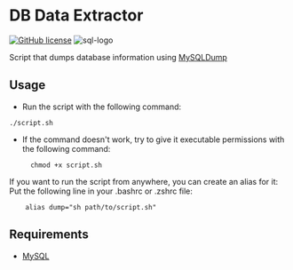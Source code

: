 # DB Data Extractor

[![GitHub license](https://img.shields.io/github/license/Naereen/StrapDown.js.svg)](https://github.com/GabrielCrackPro/db-data-extractor/master/LICENSE)
<img src="https://img.shields.io/badge/MySQL-ffffff?style=for-the-badge&logo=mysql&logoColor=black" alt="sql-logo">

Script that dumps database information using [MySQLDump](https://dev.mysql.com/doc/refman/8.0/en/mysqldump.html)

## Usage

- Run the script with the following command: <br>

```
./script.sh
```

- If the command doesn't work, try to give it executable permissions with the following command: <br>

  ```
    chmod +x script.sh
  ```

If you want to run the script from anywhere, you can create an alias for it: <br>
Put the following line in your .bashrc or .zshrc file: <br>

```
    alias dump="sh path/to/script.sh"
```

## Requirements

- <a href="https://dev.mysql.com/downloads" target="_blank">MySQL</a>
